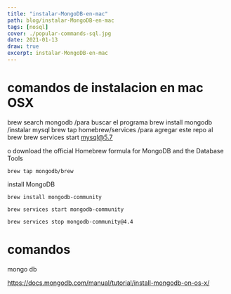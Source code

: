 ```yaml
---
title: "instalar-MongoDB-en-mac"
path: blog/instalar-MongoDB-en-mac
tags: [nosql]
cover: ./popular-commands-sql.jpg
date: 2021-01-13
draw: true
excerpt: instalar-MongoDB-en-mac
---
```


# comandos de instalacion en mac OSX

brew search mongodb /para buscar el programa
brew install mongodb /instalar mysql
brew tap homebrew/services /para agregar este repo al brew
brew services start mysql@5.7

o download the official Homebrew formula for MongoDB and the Database Tools

```
brew tap mongodb/brew
```

install MongoDB

```
brew install mongodb-community
```

```
brew services start mongodb-community
```

```
brew services stop mongodb-community@4.4
```

# comandos

mongo
db

https://docs.mongodb.com/manual/tutorial/install-mongodb-on-os-x/
